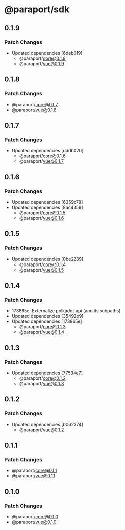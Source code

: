 # @paraport/sdk

## 0.1.9

### Patch Changes

- Updated dependencies [6deb019]
  - @paraport/core@0.1.8
  - @paraport/vue@0.1.9

## 0.1.8

### Patch Changes

- @paraport/core@0.1.7
- @paraport/vue@0.1.8

## 0.1.7

### Patch Changes

- Updated dependencies [dddb020]
  - @paraport/core@0.1.6
  - @paraport/vue@0.1.7

## 0.1.6

### Patch Changes

- Updated dependencies [6359c78]
- Updated dependencies [8ac4359]
  - @paraport/core@0.1.5
  - @paraport/vue@0.1.6

## 0.1.5

### Patch Changes

- Updated dependencies [0be2239]
  - @paraport/core@0.1.4
  - @paraport/vue@0.1.5

## 0.1.4

### Patch Changes

- 173865e: Externalize polkadot-api (and its subpaths)
- Updated dependencies [35492b9]
- Updated dependencies [173865e]
  - @paraport/core@0.1.3
  - @paraport/vue@0.1.4

## 0.1.3

### Patch Changes

- Updated dependencies [77534e7]
  - @paraport/core@0.1.2
  - @paraport/vue@0.1.3

## 0.1.2

### Patch Changes

- Updated dependencies [b062374]
  - @paraport/vue@0.1.2

## 0.1.1

### Patch Changes

- @paraport/core@0.1.1
- @paraport/vue@0.1.1

## 0.1.0

### Patch Changes

- @paraport/core@0.1.0
- @paraport/vue@0.1.0
